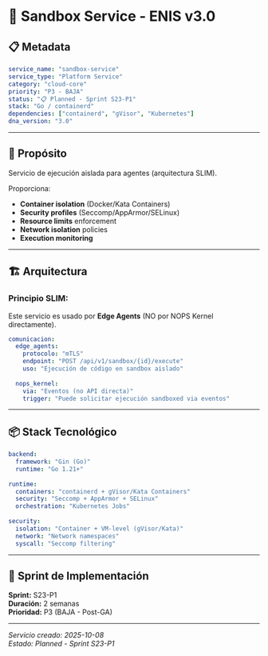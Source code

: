 # 🧪 Sandbox Service - ENIS v3.0

## 📋 Metadata

```yaml
service_name: "sandbox-service"
service_type: "Platform Service"
category: "cloud-core"
priority: "P3 - BAJA"
status: "📋 Planned - Sprint S23-P1"
stack: "Go / containerd"
dependencies: ["containerd", "gVisor", "Kubernetes"]
dna_version: "3.0"
```

---

## 🎯 Propósito

Servicio de ejecución aislada para agentes (arquitectura SLIM).

Proporciona:
- **Container isolation** (Docker/Kata Containers)
- **Security profiles** (Seccomp/AppArmor/SELinux)
- **Resource limits** enforcement
- **Network isolation** policies
- **Execution monitoring**

---

## 🏗️ Arquitectura

### Principio SLIM:
Este servicio es usado por **Edge Agents** (NO por NOPS Kernel directamente).

```yaml
comunicacion:
  edge_agents:
    protocolo: "mTLS"
    endpoint: "POST /api/v1/sandbox/{id}/execute"
    uso: "Ejecución de código en sandbox aislado"
    
  nops_kernel:
    via: "Eventos (no API directa)"
    trigger: "Puede solicitar ejecución sandboxed via eventos"
```

---

## 📦 Stack Tecnológico

```yaml
backend:
  framework: "Gin (Go)"
  runtime: "Go 1.21+"
  
runtime:
  containers: "containerd + gVisor/Kata Containers"
  security: "Seccomp + AppArmor + SELinux"
  orchestration: "Kubernetes Jobs"
  
security:
  isolation: "Container + VM-level (gVisor/Kata)"
  network: "Network namespaces"
  syscall: "Seccomp filtering"
```

---

## 🚀 Sprint de Implementación

**Sprint:** S23-P1  
**Duración:** 2 semanas  
**Prioridad:** P3 (BAJA - Post-GA)

---

*Servicio creado: 2025-10-08*  
*Estado: Planned - Sprint S23-P1*

